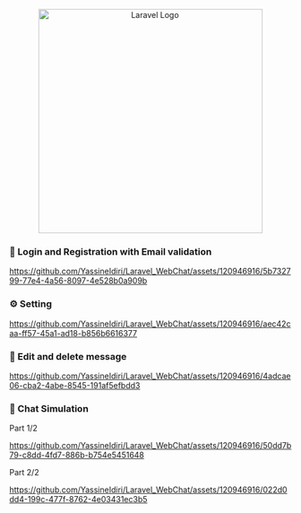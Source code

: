 <div align="center">

<a href="https://laravel.com" target="_blank"><img src="https://raw.githubusercontent.com/laravel/art/master/logo-lockup/5%20SVG/2%20CMYK/1%20Full%20Color/laravel-logolockup-cmyk-red.svg" width="400" alt="Laravel Logo"></a>  

</div>

### 🔐 Login and Registration with Email validation
https://github.com/YassineIdiri/Laravel_WebChat/assets/120946916/5b732799-77e4-4a56-8097-4e528b0a909b

### ⚙️ Setting
https://github.com/YassineIdiri/Laravel_WebChat/assets/120946916/aec42caa-ff57-45a1-ad18-b856b6616377

### 💬 Edit and delete message
https://github.com/YassineIdiri/Laravel_WebChat/assets/120946916/4adcae06-cba2-4abe-8545-191af5efbdd3

###  💬 Chat Simulation
Part 1/2

https://github.com/YassineIdiri/Laravel_WebChat/assets/120946916/50dd7b79-c8dd-4fd7-886b-b754e5451648

Part 2/2

https://github.com/YassineIdiri/Laravel_WebChat/assets/120946916/022d0dd4-199c-477f-8762-4e03431ec3b5


